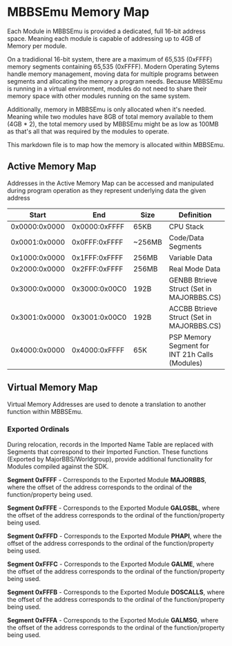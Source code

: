 ﻿# MBBSEmu Memory Map
Each Module in MBBSEmu is provided a dedicated, full 16-bit address space. Meaning each module is capable of addressing up to 4GB of Memory per module.

On a tradidional 16-bit system, there are a maximum of 65,535 (0xFFFF) memory segments containing 65,535 (0xFFFF). Modern Operating Sytems handle memory management,
moving data for multiple programs between segments and allocating the memory a program needs. Because MBBSEmu is running in a virtual environment, modules do not need to
share their memory space with other modules running on the same system.

Additionally, memory in MBBSEmu is only allocated when it's needed. Meaning while two modules have 8GB of total memory available to them (4GB * 2), the total memory used by MBBSEmu
might be as low as 100MB as that's all that was required by the modules to operate.

This markdown file is to map how the memory is allocated within MBBSEmu.

## Active Memory Map
Addresses in the Active Memory Map can be accessed and manipulated during program operation as they represent underlying data the given address

|Start|End|Size|Definition|
|--|--|--|--|
|0x0000:0x0000|0x0000:0xFFFF|65KB|CPU Stack|
|0x0001:0x0000|0x0FFF:0xFFFF|~256MB|Code/Data Segments|
|0x1000:0x0000|0x1FFF:0xFFFF|256MB|Variable Data|
|0x2000:0x0000|0x2FFF:0xFFFF|256MB|Real Mode Data|
|0x3000:0x0000|0x3000:0x00C0|192B|GENBB Btrieve Struct (Set in MAJORBBS.CS)|
|0x3001:0x0000|0x3001:0x00C0|192B|ACCBB Btrieve Struct (Set in MAJORBBS.CS)|
|0x4000:0x0000|0x4000:0xFFFF|65K|PSP Memory Segment for INT 21h Calls (Modules)|

## Virtual Memory Map
Virtual Memory Addresses are used to denote a translation to another function within MBBSEmu.

### Exported Ordinals
During relocation, records in the Imported Name Table are replaced with Segments that correspond to their Imported Function. These functions (Exported by MajorBBS/Worldgroup), provide additional functionality for Modules compiled against the SDK.

**Segment 0xFFFF** - Corresponds to the Exported Module **MAJORBBS**, where the offset of the address corresponds to the ordinal of the function/property being used.

**Segment 0xFFFE** - Corresponds to the Exported Module **GALGSBL**, where the offset of the address corresponds to the ordinal of the function/property being used.

**Segment 0xFFFD** - Corresponds to the Exported Module **PHAPI**, where the offset of the address corresponds to the ordinal of the function/property being used.

**Segment 0xFFFC** - Corresponds to the Exported Module **GALME**, where the offset of the address corresponds to the ordinal of the function/property being used.

**Segment 0xFFFB** - Corresponds to the Exported Module **DOSCALLS**, where the offset of the address corresponds to the ordinal of the function/property being used.

**Segment 0xFFFA** - Corresponds to the Exported Module **GALMSG**, where the offset of the address corresponds to the ordinal of the function/property being used.
